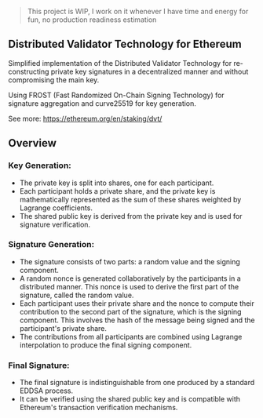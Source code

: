 > This project is WIP, I work on it whenever I have time and energy for fun, no production readiness estimation

## Distributed Validator Technology for Ethereum

Simplified implementation of the Distributed Validator Technology for re-constructing private key signatures in a decentralized manner and without compromising the main key.

Using FROST (Fast Randomized On-Chain Signing Technology) for signature aggregation and curve25519 for key generation.

See more: https://ethereum.org/en/staking/dvt/

## Overview

### Key Generation:
- The private key is split into shares, one for each participant.
- Each participant holds a private share, and the private key is mathematically represented as the sum of these shares weighted by Lagrange coefficients.
- The shared public key is derived from the private key and is used for signature verification.

### Signature Generation:
- The signature consists of two parts: a random value and the signing component.
- A random nonce is generated collaboratively by the participants in a distributed manner. This nonce is used to derive the first part of the signature, called the random value.
- Each participant uses their private share and the nonce to compute their contribution to the second part of the signature, which is the signing component. This involves the hash of the message being signed and the participant's private share.
- The contributions from all participants are combined using Lagrange interpolation to produce the final signing component.

### Final Signature:
- The final signature is indistinguishable from one produced by a standard EDDSA process.
- It can be verified using the shared public key and is compatible with Ethereum's transaction verification mechanisms.
